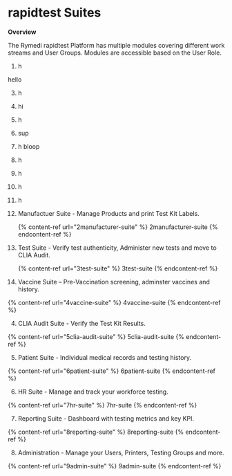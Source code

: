 # rapidtest Suites

**Overview**

The Rymedi rapidtest Platform has multiple modules covering different work streams and User Groups. Modules are accessible based on the User Role.

1. h

hello

3. h
4. hi
5. h
6.    sup
7. h
    bloop
9. h
10. h
11. h
12. h

1. Manufactuer Suite - Manage Products and print Test Kit Labels.

   {% content-ref url="2manufacturer-suite" %} 2manufacturer-suite {% endcontent-ref %}

2. Test Suite - Verify test authenticity, Administer new tests and move to CLIA Audit.

   {% content-ref url="3test-suite" %} 3test-suite {% endcontent-ref %}

3. Vaccine Suite – Pre-Vaccination screening, adminster vaccines and history.

{% content-ref url="4vaccine-suite" %} 4vaccine-suite {% endcontent-ref %}

4. CLIA Audit Suite - Verify the Test Kit Results.

{% content-ref url="5clia-audit-suite" %} 5clia-audit-suite {% endcontent-ref %}

5. Patient Suite - Individual medical records and testing history.

{% content-ref url="6patient-suite" %} 6patient-suite {% endcontent-ref %}

6. HR Suite - Manage and track your workforce testing.

{% content-ref url="7hr-suite" %} 7hr-suite {% endcontent-ref %}

7. Reporting Suite - Dashboard with testing metrics and key KPI.

{% content-ref url="8reporting-suite" %} 8reporting-suite {% endcontent-ref %}

8. Administration - Manage your Users, Printers, Testing Groups and more.

{% content-ref url="9admin-suite" %} 9admin-suite {% endcontent-ref %}


